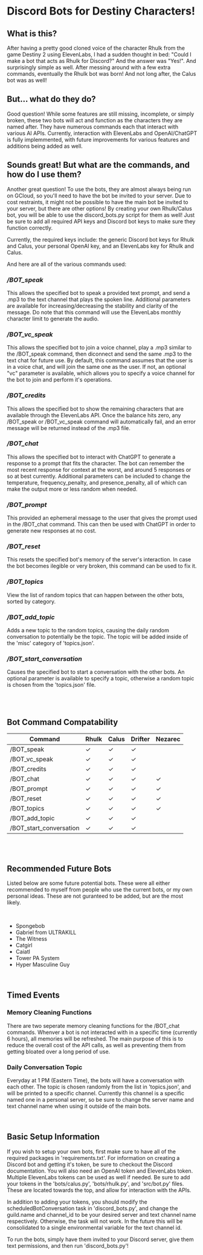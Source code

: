 # Discord Bots for Destiny Characters!

## What is this?

After having a pretty good cloned voice of the character Rhulk from the game Destiny 2 using ElevenLabs, I had a sudden thought in bed: "Could I make a bot that acts as Rhulk for Discord?"
And the answer was "Yes!". And surprisingly simple as well. After messing around with a few extra commands, eventually the Rhulk bot was born! And not long after, the Calus bot was as well!

## But... what do they do?

Good question! While some features are still missing, incomplete, or simply broken, these two bots will act and function as the characters they are named after. 
They have numerous commands each that interact with various AI APIs. Currently, interaction with ElevenLabs and OpenAI/ChatGPT is fully implemmented, with future improvements
for various features and additions being added as well.

## Sounds great! But what are the commands, and how do I use them?

Another great question! To use the bots, they are almost always being run on GCloud, so you'll need to have the bot be invited to your server. Due to cost restraints, it might not be possible to
have the main bot be invited to your server, but there are other options! By creating your own Rhulk/Calus bot, you will be able to use the discord_bots.py script for them as well! Just be sure to add
all required API keys and Discord bot keys to make sure they function correctly.

Currently, the required keys include: the generic Discord bot keys for Rhulk and Calus, your personal OpenAI key, and an ElevenLabs key for Rhulk and Calus.

And here are all of the various commands used: 

### */BOT_speak*

  This allows the specified bot to speak a provided text prompt, and send a .mp3 to the text channel that plays the spoken line. Additional parameters are available for increasing/decreasing the stability
  and clarity of the message. Do note that this command will use the ElevenLabs monthly character limit to generate the audio.

### */BOT_vc_speak*

  This allows the specified bot to join a voice channel, play a .mp3 similar to the /BOT_speak command, then diconnect and send the same .mp3 to the text chat for future use. By default, this command assumes
  that the user is in a voice chat, and will join the same one as the user. If not, an optional "vc" parameter is available, which allows you to specify a voice channel for the bot to join and perform it's
  operations.

### */BOT_credits*

  This allows the specified bot to show the remaining characters that are available through the ElevenLabs API. Once the balance hits zero, any /BOT_speak or /BOT_vc_speak command will automatically fail, and an error
  message will be returned instead of the .mp3 file.

### */BOT_chat*

  This allows the specified bot to interact with ChatGPT to generate a response to a prompt that fits the character. The bot can remember the most recent response for context at the worst, and around 
  5 responses or so at best currently. Additional parameters can be included to change the temperature, frequency_penalty, and presence_penalty, all of which can make the output more or less random when 
  needed.

### */BOT_prompt*

  This provided an ephemeral message to the user that gives the prompt used in the /BOT_chat command. This can then be used with ChatGPT in order to generate new responses at no cost.

### */BOT_reset*

  This resets the specified bot's memory of the server's interaction. In case the bot becomes ilegible or very broken, this command can be used to fix it.

### */BOT_topics*

  View the list of random topics that can happen between the other bots, sorted by category.

### */BOT_add_topic*

  Adds a new topic to the random topics, causing the daily random conversation to potentially be the topic. The topic will be added inside of the 'misc' category of 'topics.json'.

### */BOT_start_conversation*

  Causes the specified bot to start a conversation with the other bots. An optional parameter is available to specify a topic, otherwise a random topic is chosen from the 'topics.json' file.

<br />
<br />

## Bot Command Compatability

| Command                  | Rhulk    | Calus    | Drifter  | Nezarec  |
|--------------------------|----------|----------|----------|----------|
| /BOT_speak               |  &check; |  &check; |  &check; |          |
| /BOT_vc_speak            |  &check; |  &check; |  &check; |          |
| /BOT_credits             |  &check; |  &check; |  &check; |          |
| /BOT_chat                |  &check; |  &check; |  &check; |  &check; |
| /BOT_prompt              |  &check; |  &check; |  &check; |  &check; |
| /BOT_reset               |  &check; |  &check; |  &check; |  &check; |
| /BOT_topics              |  &check; |  &check; |  &check; |  &check; |
| /BOT_add_topic           |  &check; |  &check; |  &check; |          |
| /BOT_start_conversation  |  &check; |  &check; |  &check; |          |

<br />
<br />

## Recommended Future Bots

  Listed below are some future potential bots. These were all either recommended to myself from people who use the current bots, or my own personal ideas. These
  are not guranteed to be added, but are the most likely.

<br />

- Spongebob
- Gabriel from ULTRAKILL
- The Witness
- Catgirl
- Caiatl
- Tower PA System
- Hyper Masculine Guy

<br /> 

## Timed Events

### Memory Cleaning Functions

  There are two seperate memory cleaning functions for the /BOT_chat commands. Whenver a bot is not interacted with in a specific time (currently 6 hours), all memories will be refreshed. The main purpose of this
  is to reduce the overall cost of the API calls, as well as preventing them from getting bloated over a long period of use. 

### Daily Conversation Topic

  Everyday at 1 PM (Eastern Time), the bots will have a conversation with each other. The topic is chosen randomly from the list in 'topics.json', and will be printed to a specific channel. Currently this channel is a
  specific named one in a personal server, so be sure to change the server name and text channel name when using it outside of the main bots.

<br />

## Basic Setup Information

  If you wish to setup your own bots, first make sure to have all of the required packages in 'requirements.txt'. For information on creating a Discord bot and getting it's token, be sure to checkout the Discord documentation.
  You will also need an OpenAI token and ElevenLabs token. Multiple ElevenLabs tokens can be used as well if needed. Be sure to add your tokens in the 'bots/calus.py', 'bots/rhulk.py', and 'src/bot.py' files. These are located towards the 
  top, and allow for interaction with the APIs.

  In addition to adding your tokens, you should modify the scheduledBotConversation task in 'discord_bots.py', and change the guild.name and channel_id to be your desired server and text channel name respectively. Otherwise,
  the task will not work. In the future this will be consolidated to a single environmental variable for the text channel id.

  To run the bots, simply have them invited to your Discord server, give them text permissions, and then run 'discord_bots.py'!

